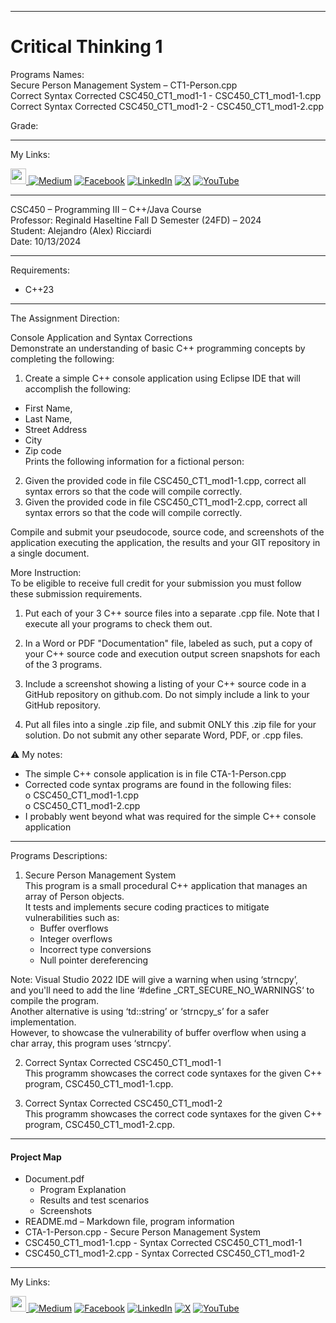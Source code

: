 ﻿-----------------------------------------------------------------------------------------------------------------------------
# Critical Thinking 1  
Programs Names:   
   Secure Person Management System – CT1-Person.cpp  
   Correct Syntax Corrected CSC450_CT1_mod1-1 - CSC450_CT1_mod1-1.cpp  
   Correct Syntax Corrected CSC450_CT1_mod1-2 - CSC450_CT1_mod1-2.cpp

Grade:  

-----------------------------------------------------------------------------------------------------------------------------

My Links:   

<span><a href="https://www.alexomegapy.com" target="_blank"><img width="25" height="25" src="https://github.com/user-attachments/assets/a8e0ea66-5d8f-43b3-8fff-2c3d74d57f53"></span>    [![Medium](https://img.shields.io/badge/Medium-12100E?style=for-the-badge&logo=medium&logoColor=whit)](https://medium.com/@alex.omegapy)    [![Facebook](https://img.shields.io/badge/Facebook-%231877F2.svg?logo=Facebook&logoColor=white)](https://www.facebook.com/profile.php?id=100089638857137)    [![LinkedIn](https://img.shields.io/badge/LinkedIn-%230077B5.svg?logo=linkedin&logoColor=white)](https://linkedin.com/in/alex-ricciardi)    [![X](https://img.shields.io/badge/X-black.svg?logo=X&logoColor=white)](https://x.com/AlexOmegapy)    [![YouTube](https://img.shields.io/badge/YouTube-%23FF0000.svg?logo=YouTube&logoColor=white)](https://www.youtube.com/channel/UC4rMaQ7sqywMZkfS1xGh2AA)  

-----------------------------------------------------------------------------------------------------------------------------

CSC450 – Programming III – C++/Java Course  
Professor: Reginald Haseltine
Fall D Semester (24FD) – 2024  
Student: Alejandro (Alex) Ricciardi  
Date: 10/13/2024   

-----------------------------------------------------------------------------------------------------------------------------

Requirements:  
- C++23  

-----------------------------------------------------------------------------------------------------------------------------

The Assignment Direction:    

Console Application and Syntax Corrections   
Demonstrate an understanding of basic C++ programming concepts by completing the following:  
1.	Create a simple C++ console application using Eclipse IDE that will accomplish the following:  
   -	First Name,  
   -	Last Name,  
   -	Street Address  
   -	City  
   -	Zip code  
Prints the following information for a fictional person:   
2.	Given the provided code in file CSC450_CT1_mod1-1.cpp, correct all syntax errors so that the code will compile correctly.   
3.	Given the provided code in file CSC450_CT1_mod1-2.cpp, correct all syntax errors so that the code will compile correctly.   

Compile and submit your pseudocode, source code, and screenshots of the application executing the application, the results and your GIT repository in a single document.  

More Instruction:  
To be eligible to receive full credit for your submission you must follow these submission requirements.  

1) Put each of your 3 C++ source files into a separate .cpp file. Note that I execute all your programs to check them out.  

2) In a Word or PDF "Documentation" file, labeled as such, put a copy of your C++ source code and execution output screen snapshots for each of the 3 programs.  

3) Include a screenshot showing a listing of your C++ source code in a GitHub repository on github.com. Do not simply include a link to your GitHub repository.  

4) Put all files into a single .zip file, and submit ONLY this .zip file for your solution. Do not submit any other separate Word, PDF, or .cpp files.  
  
⚠️ My notes:   
- The simple C++ console application is in file CTA-1-Person.cpp  
- Corrected code syntax programs are found in the following files:  
    o	CSC450_CT1_mod1-1.cpp   
    o	CSC450_CT1_mod1-2.cpp   
- I probably went beyond what was required for the simple C++ console application   

-----------------------------------------------------------------------------------------------------------------------------

Programs Descriptions:  

1. Secure Person Management System  
This program is a small procedural C++ application that manages an array of Person objects.   
It tests and implements secure coding practices to mitigate vulnerabilities such as:  
	- Buffer overflows  
	- Integer overflows  
	- Incorrect type conversions   
	- Null pointer dereferencing

Note: Visual Studio 2022 IDE will give a warning when using ‘strncpy’,  
and you'll need to add the line ‘#define _CRT_SECURE_NO_WARNINGS‘ to compile the program.  
Another alternative is using ‘td::string’ or ‘strncpy_s’ for a safer implementation.  
However, to showcase the vulnerability of buffer overflow when using a char array, this program uses ‘strncpy’.  

2. Correct Syntax Corrected CSC450_CT1_mod1-1  
This programm showcases the correct code syntaxes for the given C++ program, CSC450_CT1_mod1-1.cpp.

3. Correct Syntax Corrected CSC450_CT1_mod1-2  
This programm showcases the correct code syntaxes for the given C++ program, CSC450_CT1_mod1-2.cpp.  

-----------------------------------------------------------------------------------------------------------------------------

#### Project Map
- Document.pdf  
	- Program Explanation 
	- Results and test scenarios   
	- Screenshots  
- README.md – Markdown file, program information   
- CTA-1-Person.cpp - Secure Person Management System  
- CSC450_CT1_mod1-1.cpp - Syntax Corrected CSC450_CT1_mod1-1      
- CSC450_CT1_mod1-2.cpp - Syntax Corrected CSC450_CT1_mod1-2     


-----------------------------------------------------------------------------------------------------------------------------

My Links:   

<span><a href="https://www.alexomegapy.com" target="_blank"><img width="25" height="25" src="https://github.com/user-attachments/assets/a8e0ea66-5d8f-43b3-8fff-2c3d74d57f53"></span>    [![Medium](https://img.shields.io/badge/Medium-12100E?style=for-the-badge&logo=medium&logoColor=whit)](https://medium.com/@alex.omegapy)    [![Facebook](https://img.shields.io/badge/Facebook-%231877F2.svg?logo=Facebook&logoColor=white)](https://www.facebook.com/profile.php?id=100089638857137)    [![LinkedIn](https://img.shields.io/badge/LinkedIn-%230077B5.svg?logo=linkedin&logoColor=white)](https://linkedin.com/in/alex-ricciardi)    [![X](https://img.shields.io/badge/X-black.svg?logo=X&logoColor=white)](https://x.com/AlexOmegapy)    [![YouTube](https://img.shields.io/badge/YouTube-%23FF0000.svg?logo=YouTube&logoColor=white)](https://www.youtube.com/channel/UC4rMaQ7sqywMZkfS1xGh2AA)  


